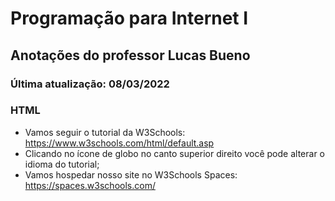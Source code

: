 # Programação para Internet I

## Anotações do professor Lucas Bueno

### Última atualização: 08/03/2022

### HTML

- Vamos seguir o tutorial da W3Schools: https://www.w3schools.com/html/default.asp
- Clicando no ícone de globo no canto superior direito você pode alterar o idioma do tutorial;
- Vamos hospedar nosso site no W3Schools Spaces: https://spaces.w3schools.com/

